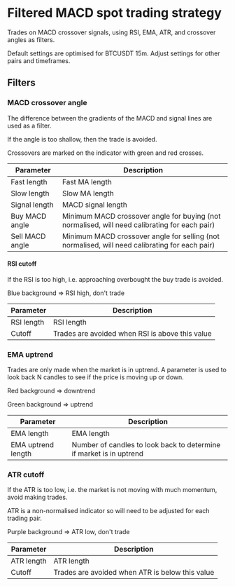 # Filtered MACD spot trading strategy

Trades on MACD crossover signals, using RSI, EMA, ATR, and crossover angles as filters.

Default settings are optimised for BTCUSDT 15m. Adjust settings for other pairs and timeframes.

## Filters

### MACD crossover angle

The difference between the gradients of the MACD and signal lines are used as a filter. 

If the angle is too shallow, then the trade is avoided. 

Crossovers are marked on the indicator with green and red crosses.

| Parameter | Description |
|---|---|
| Fast length | Fast MA length |
| Slow length | Slow MA length |
| Signal length | MACD signal length |
| Buy MACD angle | Minimum MACD crossover angle for buying (not normalised, will need calibrating for each pair) |
| Sell MACD angle | Minimum MACD crossover angle for selling (not normalised, will need calibrating for each pair) |


#### RSI cutoff 

If the RSI is too high, i.e. approaching overbought the buy trade is avoided.

Blue background => RSI high, don't trade

| Parameter | Description |
|---|---|
| RSI length | RSI length |
| Cutoff | Trades are avoided when RSI is above this value |


### EMA uptrend

Trades are only made when the market is in uptrend. A parameter is used to look back N candles to see if the price is moving up or down.

Red background => downtrend

Green background => uptrend

| Parameter | Description |
|---|---|
| EMA length | EMA length |
| EMA uptrend length | Number of candles to look back to determine if market is in uptrend |

### ATR cutoff
If the ATR is too low, i.e. the market is not moving with much momentum, avoid making trades.

ATR is a non-normalised indicator so will need to be adjusted for each trading pair.

Purple background => ATR low, don't trade

| Parameter | Description |
|---|---|
| ATR length | ATR length |
| Cutoff | Trades are avoided when ATR is below this value |
